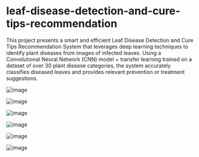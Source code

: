# leaf-disease-detection-and-cure-tips-recommendation

This project presents a smart and efficient Leaf Disease Detection and Cure Tips Recommendation System that leverages deep learning techniques to identify plant diseases from images of infected leaves. 
Using a Convolutional Neural Network (CNN) model + transfer learning trained on a dataset of over 30 plant disease categories, the system accurately classifies diseased leaves and provides relevant prevention or treatment suggestions. 

![image](https://github.com/user-attachments/assets/72b84254-6704-4ff1-84e4-8a04ba9d78d6)

![image](https://github.com/user-attachments/assets/37ec08dd-2007-4c49-96dd-c757979139c6)

![image](https://github.com/user-attachments/assets/d1fc6cbf-d03d-4b2c-a65e-ad8d8bba3c5e)

![image](https://github.com/user-attachments/assets/c40571a5-ae67-439f-8398-d9c96d0481bf)

![image](https://github.com/user-attachments/assets/110a05e4-18d6-445e-8dd8-95ca8ffe2832)

![image](https://github.com/user-attachments/assets/376692f3-bbd9-42ac-b958-d4f7387d6abe)
